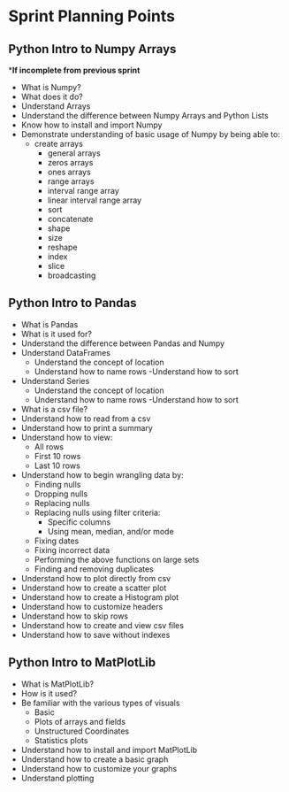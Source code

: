 # Sprint Planning Points

## Python Intro to Numpy Arrays
***If incomplete from previous sprint**
- What is Numpy?
- What does it do?
- Understand Arrays
- Understand the difference between Numpy Arrays and Python Lists
- Know how to install and import Numpy
- Demonstrate understanding of basic usage of Numpy by being able to:
    - create arrays
        - general arrays
        - zeros arrays
        - ones arrays
        - range arrays
        - interval range array
        - linear interval range array
        - sort
        - concatenate
        - shape
        - size
        - reshape
        - index
        - slice
        - broadcasting

## Python Intro to Pandas
- What is Pandas
- What is it used for?
- Understand the difference between Pandas and Numpy
- Understand DataFrames
    - Understand the concept of location
    - Understand how to name rows
    -Understand how to sort
- Understand Series
    - Understand the concept of location
    - Understand how to name rows
    -Understand how to sort
- What is a csv file?
- Understand how to read from a csv
- Understand how to print a summary
- Understand how to view:
    - All rows
    - First 10 rows
    - Last 10 rows
- Understand how to begin wrangling data by:
    - Finding nulls
    - Dropping nulls
    - Replacing nulls
    - Replacing nulls using filter criteria:
        - Specific columns
        - Using mean, median, and/or mode
    - Fixing dates
    - Fixing incorrect data
    - Performing the above functions on large sets
    - Finding and removing duplicates
- Understand how to plot directly from csv
- Understand how to create a scatter plot
- Understand how to create a Histogram plot
- Understand how to customize headers
- Understand how to skip rows
- Understand how to create and view csv files
- Understand how to save without indexes

## Python Intro to MatPlotLib

- What is MatPlotLib?
- How is it used?
- Be familiar with the various types of visuals
    - Basic
    - Plots of arrays and fields
    - Unstructured Coordinates
    - Statistics plots
- Understand how to install and import MatPlotLib
- Understand how to create a basic graph
- Understand how to customize your graphs
- Understand plotting
